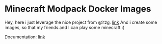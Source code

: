 # Minecraft Modpack Docker Images

Hey,
here i just leverage the nice project from @itzg. [link](https://github.com/itzg/docker-minecraft-server)
And i create some images, so that my friends and I can play some minecraft :)

Documentation: [link](https://docker-minecraft-server.readthedocs.io/en/latest/types-and-platforms/mod-platforms/auto-curseforge/)